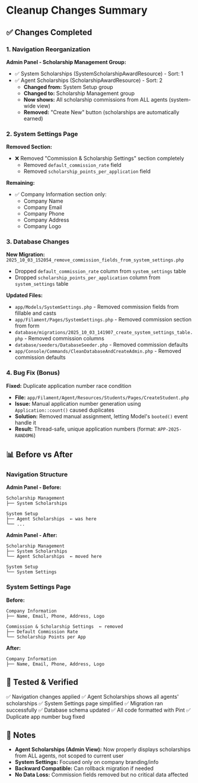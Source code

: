 # Cleanup Changes Summary

## ✅ Changes Completed

### 1. Navigation Reorganization

**Admin Panel - Scholarship Management Group:**
- ✅ System Scholarships (SystemScholarshipAwardResource) - Sort: 1
- ✅ Agent Scholarships (ScholarshipAwardResource) - Sort: 2
  - **Changed from:** System Setup group
  - **Changed to:** Scholarship Management group
  - **Now shows:** All scholarship commissions from ALL agents (system-wide view)
  - **Removed:** "Create New" button (scholarships are automatically earned)

### 2. System Settings Page

**Removed Section:**
- ❌ Removed "Commission & Scholarship Settings" section completely
  - Removed `default_commission_rate` field
  - Removed `scholarship_points_per_application` field

**Remaining:**
- ✅ Company Information section only:
  - Company Name
  - Company Email
  - Company Phone
  - Company Address  
  - Company Logo

### 3. Database Changes

**New Migration:** `2025_10_03_152054_remove_commission_fields_from_system_settings.php`
- Dropped `default_commission_rate` column from `system_settings` table
- Dropped `scholarship_points_per_application` column from `system_settings` table

**Updated Files:**
- `app/Models/SystemSettings.php` - Removed commission fields from fillable and casts
- `app/Filament/Pages/SystemSettings.php` - Removed commission section from form
- `database/migrations/2025_10_03_141907_create_system_settings_table.php` - Removed commission columns
- `database/seeders/DatabaseSeeder.php` - Removed commission defaults
- `app/Console/Commands/CleanDatabaseAndCreateAdmin.php` - Removed commission defaults

### 4. Bug Fix (Bonus)

**Fixed:** Duplicate application number race condition
- **File:** `app/Filament/Agent/Resources/Students/Pages/CreateStudent.php`
- **Issue:** Manual application number generation using `Application::count()` caused duplicates
- **Solution:** Removed manual assignment, letting Model's `booted()` event handle it
- **Result:** Thread-safe, unique application numbers (format: `APP-2025-RANDOM6`)

## 📊 Before vs After

### Navigation Structure

**Admin Panel - Before:**
```
Scholarship Management
├── System Scholarships

System Setup
├── Agent Scholarships  ← was here
└── ...
```

**Admin Panel - After:**
```
Scholarship Management
├── System Scholarships
└── Agent Scholarships  ← moved here

System Setup
└── System Settings
```

### System Settings Page

**Before:**
```
Company Information
├── Name, Email, Phone, Address, Logo

Commission & Scholarship Settings  ← removed
├── Default Commission Rate
└── Scholarship Points per App
```

**After:**
```
Company Information
├── Name, Email, Phone, Address, Logo
```

## 🧪 Tested & Verified

✅ Navigation changes applied
✅ Agent Scholarships shows all agents' scholarships
✅ System Settings page simplified
✅ Migration ran successfully
✅ Database schema updated
✅ All code formatted with Pint
✅ Duplicate app number bug fixed

## 📝 Notes

- **Agent Scholarships (Admin View):** Now properly displays scholarships from ALL agents, not scoped to current user
- **System Settings:** Focused only on company branding/info
- **Backward Compatible:** Can rollback migration if needed
- **No Data Loss:** Commission fields removed but no critical data affected

